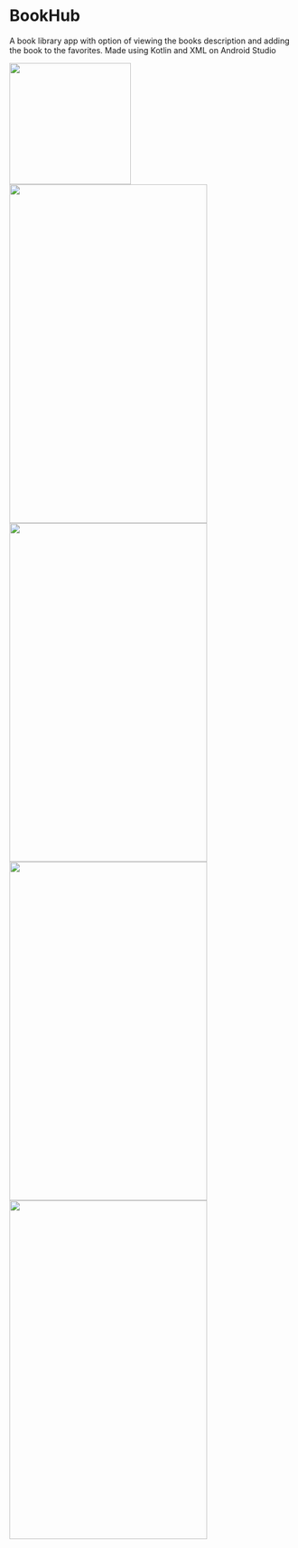 # BookHub

A book library app with option of viewing the books description and adding the book to the favorites. Made using Kotlin and XML on Android Studio

<img src="https://github.com/malhotrabhavyajot/BookHub/blob/master/Pictures/Screenshot_20200426-162905.jpg" width="215"/> <img src="https://github.com/malhotrabhavyajot/BookHub/blob/master/Pictures/Screenshot_20200426-162921.jpg" width="350" height="600"/> <img src="https://github.com/malhotrabhavyajot/BookHub/blob/master/Pictures/Screenshot_20200426-162932.jpg" width="350" height="600"/> <img src="https://github.com/malhotrabhavyajot/BookHub/blob/master/Pictures/Screenshot_20200426-162934.jpg" width="350" height="600"/> <img src="https://github.com/malhotrabhavyajot/BookHub/blob/master/Pictures/Screenshot_20200426-162937.jpg" width="350" height="600"/>
